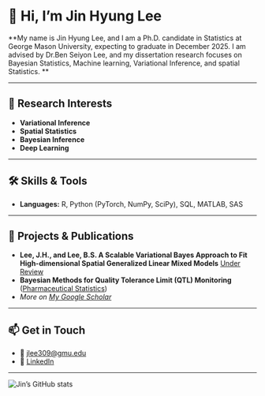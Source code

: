 # 👋 Hi, I’m Jin Hyung Lee

**My name is Jin Hyung Lee, and I am a Ph.D. candidate in Statistics at George Mason University, expecting to graduate in December 2025. I am advised by Dr.Ben Seiyon Lee, and my dissertation research focuses on Bayesian Statistics, Machine learning, Variational Inference, and spatial Statistics. **

---

## 🔬 Research Interests
- **Variational Inference** 
- **Spatial Statistics** 
- **Bayesian Inference** 
- **Deep Learning** 

---

## 🛠️ Skills & Tools
- **Languages:** R, Python (PyTorch, NumPy, SciPy), SQL, MATLAB, SAS

---

## 💼 Projects & Publications
- **Lee, J.H., and Lee, B.S. A Scalable Variational Bayes Approach to Fit High-dimensional Spatial Generalized Linear Mixed Models**  [Under Review](https://arxiv.org/pdf/2402.15705)
- **Bayesian Methods for Quality Tolerance Limit (QTL) Monitoring** ([Pharmaceutical Statistics](https://onlinelibrary.wiley.com/doi/abs/10.1002/pst.2427))  
- *More on [My Google Scholar](https://scholar.google.com/citations?user=0GAf5N8AAAAJ&hl=ko)*  
---

## 📫 Get in Touch
- 📧 jlee309@gmu.edu  
- 🔗 [LinkedIn](https://www.linkedin.com/in/leejinhyung/)  

---

![Jin’s GitHub stats](https://github-readme-stats.vercel.app/api?username=jlee309&show_icons=true&theme=green)
